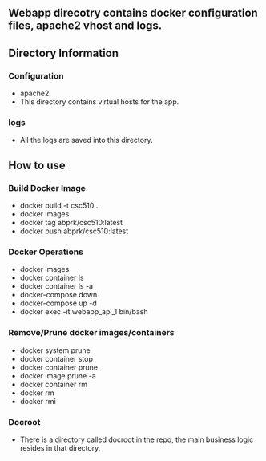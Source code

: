 ## Webapp direcotry contains docker configuration files, apache2 vhost and logs.

## Directory Information

### Configuration
 - apache2
  - This directory contains virtual hosts for the app.

### logs
 - All the logs are saved into this directory.

## How to use
### Build Docker Image
 - docker build -t csc510 .
 - docker images
 - docker tag <id> abprk/csc510:latest
 - docker push abprk/csc510:latest

### Docker Operations
 - docker images
 - docker container ls
 - docker container ls -a
 - docker-compose down
 - docker-compose up -d
 - docker exec -it webapp_api_1 bin/bash

### Remove/Prune docker images/containers
 - docker system prune
 - docker container stop <id>
 - docker container prune
 - docker image prune -a
 - docker container rm <id>
 - docker rm <id>
 - docker rmi <id>

### Docroot
 - There is a directory called docroot in the repo, the main business logic resides in that directory.
